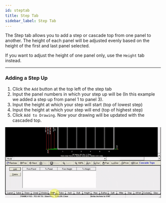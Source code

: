 ```yaml
---
id: steptab
title: Step Tab
sidebar_label: Step Tab
---
```


The Step tab allows you to add a step or cascade top from one panel to another. The height of each panel will be adjusted evenly based on the height of the first and last panel selected.

If you want to adjust the height of one panel only, use the `Height` tab instead.

---

### Adding a Step Up

1. Click the `Add` button at the top left of the step tab
2. Input the panel numbers in which your step up will be (In this example we added a step up from panel 1 to panel 3).
3. Input the height at which your step will start (top of lowest step)
4. Input the height at which your step will end (top of highest step)
5. Click `Add to Drawing`. Now your drawing will be updated with the cascaded top.

![img](../../static/img/elevation_tabs/6_step_tab/step1.gif)